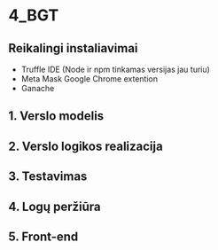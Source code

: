 # 4_BGT
## Reikalingi instaliavimai
 + Truffle IDE (Node ir npm tinkamas versijas jau turiu)
 + Meta Mask Google Chrome extention
 + Ganache

## 1. Verslo modelis

## 2. Verslo logikos realizacija

## 3. Testavimas

## 4. Logų peržiūra

## 5. Front-end
